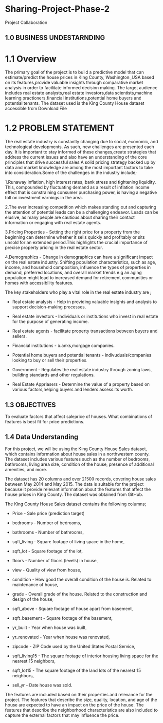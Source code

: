 # Sharing-Project-Phase-2
Project Collaboration








## 1.0 BUSINESS UNDESTARNDING
# 1.1 Overview
The primary goal of the project is to build a predictive model that can estimate/predict the house prices in King County, Washington ,USA based on its features,provide valuable insights through comparative market analysis in order to facilitate informed decision making. The target audience includes real estate analysts,real estate investors,data scientists,machine learning practioners,financial institutions,potential home buyers and potential tenants. The dataset used is the King County House dataset accessible from Download File

# 1.2 PROBLEM STATEMENT
The real estate industry is constantly changing due to social, economic, and technological developments. As such, new challenges are presented each day. It is important to stay informed of these changes,create strategies that address the current issues and also have an understanding of the core principles that drive successful sales.A solid pricing strategy backed up by data and market knowledge are among the most important factors to take into consideration.Some of the challenges in the industry include;

1.Runaway inflation, high interest rates, bank stress and tightening liquidity. This, compounded by fluctuating demand as a result of inflation income effect that is constraining consumer purchasing power, is having a negative toll on investment earnings in the area.

2.The ever increasing competition which makes standing out and capturing the attention of potential leads can be a challenging endeavor. Leads can be elusive, as many people are cautious about sharing their contact information or engaging with real estate agents.

3.Pricing Properties - Setting the right price for a property from the beginning can determine whether it sells quickly and profitably or sits unsold for an extended period.This highlights the crucial importance of precise property pricing in the real estate sector.

4.Demographics - Change in demographics can have a significant impact on the real estate industry. Shifting population characteristics, such as age, income, and household composition, influence the types of properties in demand, preferred locations, and overall market trends e.g an aging population might lead to increased demand for retirement communities or homes with accessibility features.

The key stakeholders who play a vital role in the real estate industry are ;

- Real estate analysts - Help in providing valuable insights and analysis to support decision-making processes.

- Real estate investors - Individuals or institutions who invest in real estate for the purpose of generating income.

- Real estate agents - facilitate property transactions between buyers and sellers.

- Financial institutions - b.anks,morgage companies.

- Potential home buyers and potential tenants - indivuduals/companies looking to buy or sell their properties.

- Government - Regulates the real estate industry through zoning laws, building standards and other regulations.

- Real Estate Appriasers - Determine the value of a property based on various factors,helping buyers and lenders assess its worth.

## 1.3 OBJECTIVES
To evaluate factors that affect saleprice of houses.
What combinations of features is best fit for price predictions.

## 1.4 Data Understanding
For this project, we will be using the King County House Sales dataset, which contains information about house sales in a northwestern county. The dataset includes various features such as the number of bedrooms, bathrooms, living area size, condition of the house, presence of additional amenities, and more.

The dataset has 20 columns and over 21500 records, covering house sales between May 2014 and May 2015. The data is suitable for the project because it provide relevant information about the features that affect the house prices in King County. The dataset was obtained from GitHub.

The King County House Sales dataset contains the following columns;

- Price - Sale price (prediction target)

- bedrooms - Number of bedrooms,

- bathrooms - Number of bathrooms,

- sqft_living - Square footage of living space in the home,

- sqft_lot - Square footage of the lot,

- floors - Number of floors (levels) in house,

- view - Quality of view from house,

- condition - How good the overall condition of the house is. Related to maintenance of house,

- grade - Overall grade of the house. Related to the construction and design of the house,

- sqft_above - Square footage of house apart from basement,

- sqft_basement - Square footage of the basement,

- yr_built - Year when house was built,

- yr_renovated - Year when house was renovated,

- zipcode - ZIP Code used by the United States Postal Service,

- sqft_living15 - The square footage of interior housing living space for the nearest 15 neighbors,

- sqft_lot15 - The square footage of the land lots of the nearest 15 neighbors,

- sell_yr - Date house was sold.

The features are included based on their properties and relevance for the project. The features that describe the size, quality, location, and age of the house are expected to have an impact on the price of the house. The features that describe the neighborhood characteristics are also included to capture the external factors that may influence the price.